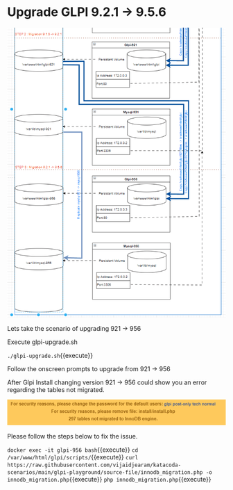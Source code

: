 # Upgrade GLPI 9.2.1 -> 9.5.6
![schema](https://github.com/vijaidjearam/katacoda-scenarios/blob/main/glpi-playground/Assets/images/glpi-921to956.gif?raw=true)

Lets take the scenario of upgrading 921 -> 956

Execute glpi-upgrade.sh 

`./glpi-upgrade.sh`{{execute}}

Follow the onscreen prompts to upgrade from 921 -> 956

After Glpi Install changing version 921 -> 956 could show you an error regarding the tables not migrated. 

![innodb-error](https://github.com/vijaidjearam/katacoda-scenarios/blob/main/glpi-playground/Assets/images/InnoDb%20tables%20missing-error.png?raw=true)

Please follow the steps below to fix the issue.

`docker exec -it glpi-956 bash`{{execute}}
`cd /var/www/html/glpi/scripts/`{{execute}}
`curl https://raw.githubusercontent.com/vijaidjearam/katacoda-scenarios/main/glpi-playground/source-file/innodb_migration.php -o innodb_migration.php`{{execute}}
`php innodb_migration.php`{{execute}}



